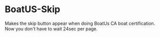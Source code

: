 # BoatUS-Skip
Makes the skip button appear when doing BoatUs CA boat certification. Now you don't have to wait 24sec per page.
